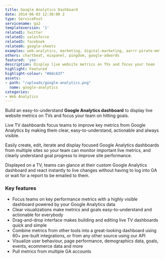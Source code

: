```yaml
---
title: Google Analytics Dashboard
date: 2014-06-03 12:30:00 Z
type: ServicePost
servicename: ga2
templateversion: '1'
related1: twitter
related2: salesforce
related3: facebook
related4: google-sheets
examples: web-analytics, marketing, digital-marketing, aarrr-pirate-metrics
others: chartbeat, mixpanel, pingdom, google-adwords
featured: 'yes'
description: Display live website metrics on TVs and focus your team
highlight: Featured
highlight-colour: "#8dc63f"
assets:
- path: "/uploads/google-analytics.png"
  name: google-analytics
categories:
- Web Analytics
---
```


Build an easy-to-understand **Google Analytics dashboard** to display live website metrics on TVs and focus your team on hitting goals. 

Live TV dashboards focus teams to improve key metrics from Google Analytics by making them clear, easy-to-understand, actionable and always visible.

Easily create, edit, iterate and display focused Google Analytics dashboards from multiple sites so your team can monitor important live metrics, and clearly understand goal progress to improve site performance.

Displayed on a TV, teams can glance at their custom Google Analytics dashboard and react instantly to live changes without having to log into GA or wait for a report to be emailed to them. 

<div class="useful-resources widget-main__inner">
<h3>Key features</h3>
<ul class="resources-links">
<li><span>Focus teams on key performance metrics with a highly visible dashboard powered by your Google Analytics data</span></li>
<li><span>Clear visualizations make metrics and goals easy-to-understand and actionable for everybody</span></li>
<li><span>Drag-and-drop interface makes building and editing live TV dashboards quick and simple</span></li>
<li><span>Combine metrics from other tools into a great-looking dashboard using 60+ pre-built integrations, or from any other source using our API</span></li>
<li><span>Visualize user behaviour, page performance, demographics data, goals, events, ecommerce data and more</span></li>
<li><span>Pull metrics from multiple GA accounts</span></li>
</ul>
</div>
